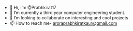 - 👋 Hi, I’m @Prabhkirat17
- 🌱 I’m currently a third year computer engineering student. 
- 💞️ I’m looking to collaborate on interesting and cool projects
- 📫 How to reach me- aroraprabhkiratkaur@gmail.com

<!---
Prabhkirat17/Prabhkirat17 is a ✨ special ✨ repository because its `README.md` (this file) appears on your GitHub profile.
You can click the Preview link to take a look at your changes.
--->
